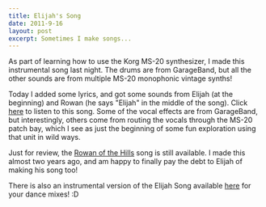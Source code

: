 ```yaml
---
title: Elijah's Song
date: 2011-9-16
layout: post
excerpt: Sometimes I make songs...
---
```


As part of learning how to use the Korg MS-20 synthesizer, I made this
instrumental song last night. The drums are from GarageBand, but all the
other sounds are from multiple MS-20 monophonic vintage synths!
  
  
Today I added some lyrics, and got some sounds from Elijah (at the beginning)
and Rowan (he says "Elijah" in the middle of the song). Click [here](http://www.mountainwerks.org/mwmusic/songs/ElijahSong%20Vocals.mp3) to
listen to this song. Some of the vocal effects are from GarageBand, but
interestingly, others come from routing the vocals through the MS-20 patch
bay, which I see as just the beginning of some fun exploration using that
unit in wild ways.
  
  
Just for review, the [Rowan of the Hills](http://www.mountainwerks.org/mwmusic/songs/Rowan%20of%20the%20Hills.mp3) song
is still available. I made this almost two years ago, and am happy to finally
pay the debt to Elijah of making his song too!
  
  
There is also an instrumental version of the Elijah Song available [here](http://www.mountainwerks.org/mwmusic/songs/ElijahSong.mp3) for
your dance mixes! :D
